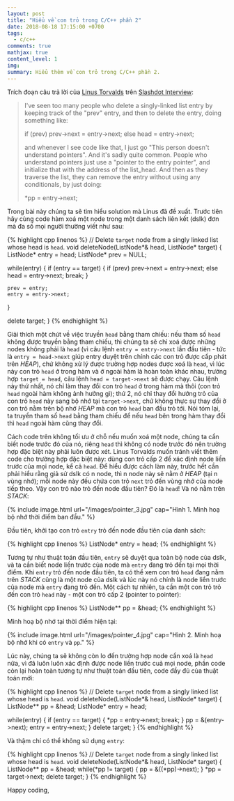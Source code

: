 ```yaml
---
layout: post
title: "Hiểu về con trỏ trong C/C++ phần 2"
date: 2018-08-18 17:15:00 +0700
tags:
  - c/c++
comments: true
mathjax: true
content_level: 1
img:
summary: Hiểu thêm về con trỏ trong C/C++ phần 2.
---
```



Trích đoạn câu trả lời của [Linus Torvalds](https://en.wikipedia.org/wiki/Linus_Torvalds) trên [Slashdot Interview](http://meta.slashdot.org/story/12/10/11/0030249/linus-torvalds-answers-your-questions):

> I've seen too many people who delete a singly-linked list entry by keeping track of the "prev" entry, and then to delete the entry, doing something like:
>
> if (prev)
>   prev->next = entry->next;
> else
>   head = entry->next;
>
> and whenever I see code like that, I just go "This person doesn't understand pointers". And it's sadly quite common. People who understand pointers just use a "pointer to the entry pointer", and initialize that with the address of the list_head. And then as they traverse the list, they can remove the entry without using any conditionals, by just doing:
>
> *pp = entry->next;

Trong bài này chúng ta sẽ tìm hiểu solution mà Linus đã đề xuất. Trước tiên hãy cùng code hàm xoá một node trong một danh sách liên kết (dslk) đơn mà đa số mọi người thường viết như sau:

{% highlight cpp linenos %}
// Delete `target` node from a singly linked list whose head is `head`.
void deleteNode(ListNode*& head, ListNode* target) {
  ListNode* entry = head;
  ListNode* prev = NULL;

  while(entry) {
    if (entry == target) {
      if (prev) prev->next = entry->next;
      else head = entry->next;
      break;
    }

    prev = entry;
    entry = entry->next;
  }
	
  delete target;
}
{% endhighlight %}

Giải thích một chút về việc truyền `head` bằng tham chiếu: nếu tham số `head` không được truyền bằng tham chiếu, thì chúng ta sẽ chỉ xoá được những nodes không phải là `head` (vì câu lệnh `entry = entry->next` lần đầu tiên - tức là `entry = head->next` giúp entry duyệt trên chính các con trỏ được cấp phát trên _HEAP_), chứ không xử lý được trường hợp nodes được xoá là `head`, vì lúc này con trỏ `head` ở trong hàm và ở ngoài hàm là hoàn toàn khác nhau, trường hợp `target = head`, câu lệnh `head = target->next` sẽ được chạy. Câu lệnh này thứ nhất, nó chỉ làm thay đổi con trỏ `head` ở trong hàm mà thôi (con trỏ `head` ngoài hàm không ảnh hưởng gì); thứ 2, nó chỉ thay đổi hướng trỏ của con trỏ `head` này sang bộ nhớ tại `target->next`, chứ không thực sự thay đổi ở con trỏ nằm trên bộ nhớ _HEAP_ mà con trỏ `head` ban đầu trỏ tới. Nói tóm lại, ta truyền tham số `head` bằng tham chiếu để nếu `head` bên trong hàm thay đổi thì `head` ngoài hàm cũng thay đổi.

Cách code trên không tối ưu ở chỗ nếu muốn xoá một node, chúng ta cần biết node trước đó của nó, riêng `head` thì không có node trước đó nên trường hợp đặc biệt này phải luôn được xét. Linus Torvalds muốn tránh viết thêm code cho trường hợp đặc biệt này: dùng con trỏ cấp 2 để xác định node liền trước của mọi node, kể cả `head`. Để hiểu được cách làm này, trước hết cần phải hiểu rằng giả sử dslk có n node, thì n node này sẽ nằm ở _HEAP_ (tại n vùng nhớ); mỗi node này đếu chứa con trỏ `next` trỏ đến vùng nhớ của node tiếp theo. Vậy con trỏ nào trỏ đến node đầu tiên? Đó là `head`! Và nó nằm trên _STACK_:

{% include image.html
  url="/images/pointer_3.jpg"
  cap="Hình 1. Minh hoạ bộ nhớ thời điểm ban đầu."
%}

Đầu tiên, khởi tạo con trỏ `entry` trỏ đến node đầu tiên của danh sách:

{% highlight cpp linenos %}
ListNode* entry = head;
{% endhighlight %}

Tương tự như thuật toán đầu tiên, `entry` sẽ duyệt qua toàn bộ node của dslk, và ta cần biết node liền trước của  node mà `entry` đang trỏ đến tại mọi thời điểm. Khi `entry` trỏ đến node đầu tiên, ta có thể xem con trỏ `head` đang nằm trên _STACK_ cũng là một node của dslk và lúc này nó chính là node liền trước của node mà `entry` đang trỏ đến. Một cách tự nhiên, ta cần một con trỏ trỏ đến con trỏ `head` này - một con trỏ cấp 2 (pointer to pointer):

{% highlight cpp linenos %}
ListNode** pp = &head;
{% endhighlight %}

Minh hoạ bộ nhớ tại thời điểm hiện tại:

{% include image.html
  url="/images/pointer_4.jpg"
  cap="Hình 2. Minh hoạ bộ nhớ khi có `entry` và `pp`."
%}

Lúc này, chúng ta sẽ không còn lo đến trường hợp node cần xoá là `head` nữa, vì đã luôn luôn xác định được node liền trước cuả mọi node, phần code còn lại hoàn toàn tương tự như thuật toán đầu tiên, code đầy đủ của thuật toán mới:

{% highlight cpp linenos %}
// Delete `target` node from a singly linked list whose head is `head`.
void deleteNode(ListNode*& head, ListNode* target) {
  ListNode** pp = &head;
  ListNode* entry = head;

  while(entry) {
    if (entry == target) {
      *pp = entry->next;
      break;
    }
    pp = &(entry->next);
    entry = entry->next;
  }
  delete target;
}
{% endhighlight %}

Và thậm chí có thể không sử dụng `entry`:

{% highlight cpp linenos %}
// Delete `target` node from a singly linked list whose head is `head`.
void deleteNode(ListNode*& head, ListNode* target) {
  ListNode** pp = &head;
  while(*pp != target) {
    pp = &((*pp)->next);
  }
  *pp = target->next;
  delete target;
}
{% endhighlight %}

Happy coding,
